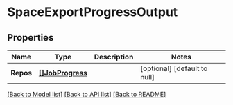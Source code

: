 # SpaceExportProgressOutput

## Properties
Name | Type | Description | Notes
------------ | ------------- | ------------- | -------------
**Repos** | [**[]JobProgress**](JobProgress.md) |  | [optional] [default to null]

[[Back to Model list]](../README.md#documentation-for-models) [[Back to API list]](../README.md#documentation-for-api-endpoints) [[Back to README]](../README.md)

